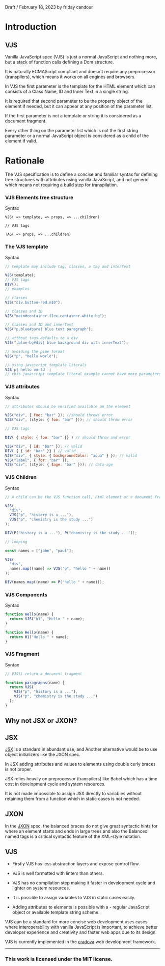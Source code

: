 Draft / February 18, 2023 by friday candour

# Introduction

## VJS

Vanilla JavaScript spec (VJS) is just a normal JavaScript and nothing more, but a stack of function calls defining a Dom structure.

It is naturally ECMAScript compliant and doesn't require any preprocessor (transpilers), which means it works on all engines and browsers.

In VJS the first parameter is the template for the HTML element which can consists of a Class Name, ID and Inner Text in a single string.

It is required that second parameter to be the property object of the element if needed, but it can appear at any position of the parameter list.

If the first parameter is not a template or string it is considered as a document fragment.

Every other thing on the parameter list which is not the first string parameter or a normal JavaScript object is considered as a child of the element if valid.

# Rationale

The VJS specification is to define a concise and familiar syntax for defining tree structures with attributes using vanilla JavaScript, and not generic which means not requiring a build step for transpilation.

### VJS Elements tree structure

Syntax

```
VJS( => template, => props, => ...children)

// VJS tags

TAG( => props, => ...children)

```

### The VJS template

Syntax

```js
// template may include tag, classes, a tag and interText

VJS(template);
// VJS tags
DIV();
// examples

// classes
VJS("div.button-red.m10");

// classes and ID
VJS("main#container.flex-container.white-bg");

// classes and ID and innerText
VJS("p.blue#para| blue text paragraph");

// without tags defaults to a div
VJS(".blue-bg#div| blue background div with innerText");

// avoiding the pipe format
VJS("p", "hello world");

// using javascript template literals
VJS`p| hello world `;
// this javascript template literal example cannot have more parameters
```

### VJS attributes

Syntax

```js
// attributes should be verified available on the element

VJS("div", { foo: "bar" }); //should throws error
VJS("div", (style: { foo: "bar" })); // should throw error

// VJS tags

DIV( { style: { foo: "bar" }} ) // should throw and error

VJS("div", { id: "bar" }); // valid
DIV( { { id: "bar" }} ) // valid
VJS("div", { style: { backgroundColor: "aqua" } }); // valid
VJS("label", { for: "bar" });
VJS("div", (style: { $age: "bar" })); // data-age
```

### VJS Children

Syntax

```js
// A child can be the VJS function call, html element or a document fragment.

VJS(
  "div",
  VJS("p", "history is a ..."),
  VJS("p", "chemistry is the study ...")
);

DIV(P("history is a ..."), P("chemistry is the study ..."));

// looping

const names = ["john", "paul"];

VJS(
  "div",
  names.map((name) => VJS("p", "hello " + name))
);

DIV(names.map((name) => P("hello " + name)));
```

### VJS Components

Syntax

```js
function Hello(name) {
  return VJS("h1", "Hello " + name);
}

function Hello(name) {
  return H1("Hello " + name);
}
```

### VJS Fragment

Syntax

```js
// VJS() return a document fragment

function paragraphs(name) {
  return VJS(
    VJS("p", "history is a ..."),
    VJS("p", "chemistry is the study ...")
  );
}
```

## Why not JSX or JXON?

## JSX

[JSX](https://facebook.github.io/jsx/#sec-prior-art) is a standard in abundant use, and Another alternative would be to use object initializers like the JXON spec.

In JSX adding attributes and values to elements using double curly braces is not proper.

JSX relies heavily on preprocessor (transpilers) like Babel which has a time cost in development cycle and system resources.

It is not made impossible to assign JSX directly to variables without retaining them from a function which in static cases is not needed.

## JXON

In the [JXON](https://htmlpreview.github.io/?https://github.com/mdn/archived-content/blob/main/files/en-us/archive/jxon/raw.html) spec, the balanced braces do not give great syntactic hints for where an element starts and ends in large trees and also the Balanced named tags is a critical syntactic feature of the XML-style notation.

## VJS

- Firstly VJS has less abstraction layers and expose control flow.

- VJS is well formatted with linters than others.

- VJS has no compilation step making it faster in development cycle and lighter on system resources.

- It is possible to assign variables to VJS in static cases easily.

- Adding attributes to elements is possible with a - regular JavaScript object or available template string scheme.

VJS can be a standard for more concise web development uses cases where interoperability with vanilla JavaScript is important, to achieve better developer experience and creativity and faster web apps due to its design.

VJS is currently implemented in the [cradova](https://github.com/fridaycandour/cradova) web development framework.

<hr>

### This work is licensed under the MIT license.
